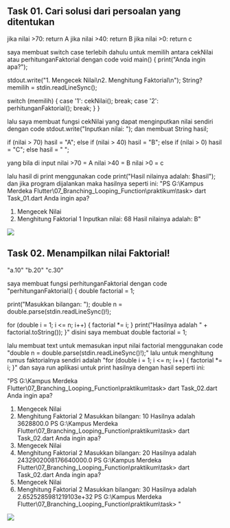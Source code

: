 ## Task 01. Cari solusi dari persoalan yang ditentukan 
jika nilai >70: return A
jika nilai >40: return B
jika nilai >0: return c

saya membuat switch case terlebih dahulu untuk memilih antara cekNilai atau perhitunganFaktorial dengan code 
void main() {
  print("Anda ingin apa?");

  stdout.write("1. Mengecek Nilai\n2. Menghitung Faktorial\n");
  String? memilih = stdin.readLineSync();

  switch (memilih) {
    case '1':
      cekNilai();
      break;
    case '2':
      perhitunganFaktorial();
      break;
  }
}

lalu saya membuat fungsi cekNilai yang dapat menginputkan nilai sendiri dengan code   stdout.write("Inputkan nilai: ");
dan membuat String hasil;

if (nilai > 70)
    hasil = "A";
  else if (nilai > 40)
    hasil = "B";
  else if (nilai > 0)
    hasil = "C";
  else
    hasil = " ";

yang bila di input nilai >70 = A
                   nilai >40 = B
                   nilai >0  = c

lalu hasil di print menggunakan code print("Hasil nilainya adalah: $hasil");
dan jika program dijalankan maka hasilnya seperti ini:
"PS G:\Kampus Merdeka Flutter\07_Branching_Looping_Function\praktikum\task> dart Task_01.dart
Anda ingin apa?
1. Mengecek Nilai      
2. Menghitung Faktorial
1
Inputkan nilai: 68
Hasil nilainya adalah: B"

<image src='07_Branching_Looping_Function\Screenshots\Task1.png'>

## Task 02. Menampilkan nilai Faktorial!
"a.10"
"b.20"
"c.30"

saya membuat fungsi perhitunganFaktorial dengan code "perhitunganFaktorial() {
  double factorial = 1;

  print("Masukkan bilangan: ");
  double n = double.parse(stdin.readLineSync()!);

  for (double i = 1; i <= n; i++) {
    factorial *= i;
  }
  print("Hasilnya adalah " + factorial.toString());
}"
disini saya membuat double factorial = 1;

lalu membuat text untuk memasukan input nilai factorial menggunakan code "double n = double.parse(stdin.readLineSync()!);"
lalu untuk menghitung rumus faktorialnya sendiri adalah "for (double i = 1; i <= n; i++) {
    factorial *= i;
  }"
  dan saya run aplikasi untuk print hasilnya dengan hasil seperti ini:

  "PS G:\Kampus Merdeka Flutter\07_Branching_Looping_Function\praktikum\task> dart Task_02.dart
Anda ingin apa?
1. Mengecek Nilai      
2. Menghitung Faktorial
2
Masukkan bilangan: 
10
Hasilnya adalah 3628800.0
PS G:\Kampus Merdeka Flutter\07_Branching_Looping_Function\praktikum\task> dart Task_02.dart
Anda ingin apa?
1. Mengecek Nilai      
2. Menghitung Faktorial
2
Masukkan bilangan: 
20
Hasilnya adalah 2432902008176640000.0
PS G:\Kampus Merdeka Flutter\07_Branching_Looping_Function\praktikum\task> dart Task_02.dart
Anda ingin apa?
1. Mengecek Nilai      
2. Menghitung Faktorial
2
Masukkan bilangan: 
30
Hasilnya adalah 2.6525285981219103e+32
PS G:\Kampus Merdeka Flutter\07_Branching_Looping_Function\praktikum\task> "


<image src='07_Branching_Looping_Function\Screenshots\task2.png'>